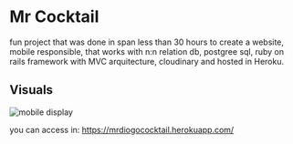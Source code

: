 # Mr Cocktail #
fun project that was done in span less than 30 hours to create a website, mobile responsible, that works with n:n relation db, postgree sql, ruby on rails framework with MVC arquitecture, cloudinary and hosted in Heroku.

## Visuals ##


![mobile display](http://g.recordit.co/OBvWRmzfv5.gif)

 
you can access in: https://mrdiogococktail.herokuapp.com/

